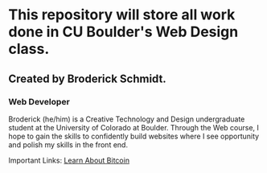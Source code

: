 # This repository will store all work done in CU Boulder's Web Design class. 
## Created by Broderick Schmidt. 
### Web Developer
 Broderick (he/him) is a Creative Technology and Design undergraduate student 
at the University of Colorado at Boulder. Through the Web course, I hope to gain the skills
to confidently build websites where I see opportunity and polish
my skills in the front end.

Important Links:
[Learn About Bitcoin](https://www.youtube.com/watch?v=bBC-nXj3Ng4&list=WL&index=17&t=5shttps://www.youtube.com/watch?v=bBC-nXj3Ng4&list=WL&index=17&t=5s)